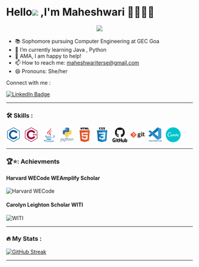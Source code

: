 # Hello<img src="https://raw.githubusercontent.com/MartinHeinz/MartinHeinz/master/wave.gif" width="30px"> ,I'm Maheshwari 👩🏻‍💻💫
<div id="header" align="center">
  <img src="https://media.giphy.com/media/BferOKonYOspm28AiB/giphy.gif" width="300"/>
</div>

- 📚 Sophomore pursuing Computer Engineering at GEC Goa
- 🌱 I’m currently learning Java , Python
- 💬 AMA, I am happy to help!
- 📫 How to reach me: maheshwariterse@gmail.com
- 😄 Pronouns: She/her 


Connect with me :
<div id="badges">
  <a href="https://www.linkedin.com/in/maheshwari-terse-98b6b520a?lipi=urn%3Ali%3Apage%3Ad_flagship3_profile_view_base_contact_details%3Bq6wcMb8WQg6mzmTGLge1iw%3D%3D">
    <img src="https://img.shields.io/badge/LinkedIn-blue?style=for-the-badge&logo=linkedin&logoColor=white" alt="LinkedIn Badge"/>
  </a>
</div>

___

### :hammer_and_wrench: Skills :
<div>
  <img src="https://github.com/devicons/devicon/blob/master/icons/c/c-line.svg" title="C" alt="C" width="40" height="40"/>&nbsp;
  <img src="https://github.com/devicons/devicon/blob/master/icons/cplusplus/cplusplus-line.svg" title="C++" alt="C++" width="40" height="40"/>&nbsp;
  <img src="https://github.com/devicons/devicon/blob/master/icons/java/java-original.svg" title="Java" alt="Java" width="40" height="40"/>&nbsp;
  <img src="https://github.com/devicons/devicon/blob/master/icons/python/python-original-wordmark.svg" title="Python" alt="Python" width="40" height="40"/>&nbsp;
  <img src="https://github.com/devicons/devicon/blob/master/icons/html5/html5-original-wordmark.svg" title="html5" alt="html5" width="40" height="40"/>&nbsp;
  <img src="https://github.com/devicons/devicon/blob/master/icons/css3/css3-original-wordmark.svg" title="css3" alt="css3" width="40" height="40"/>&nbsp;
  <img src="https://github.com/devicons/devicon/blob/master/icons/github/github-original-wordmark.svg" title="Github" alt="Github" width="40" height="40"/>&nbsp;
  <img src="https://github.com/devicons/devicon/blob/master/icons/git/git-original-wordmark.svg" title="git" alt="git" width="40" height="40"/>&nbsp;
  <img src="https://github.com/devicons/devicon/blob/master/icons/vscode/vscode-original-wordmark.svg" title="vscode" alt="vscode" width="40" height="40"/>&nbsp;
  <img src="https://github.com/devicons/devicon/blob/master/icons/canva/canva-original.svg" title="Canva" alt="Canva" width="40" height="40"/>&nbsp;
  
</div>

___
### 🏆⭐: Achievments 
#### Harvard WECode WEAmplify Scholar
<div>
  <img src="https://images.squarespace-cdn.com/content/v1/614105a6a5c38b4a59e335e8/2dc09af4-cc5d-466c-9ac0-4f5b1bdb4bd4/Logo+3+Only.png?format=750w" title="Harvard WECode" alt="Harvard WECode" width="40" height="40"/>&nbsp;
 
 #### Carolyn Leighton Scholar WITI

  <img src="https://www.witi.com/BD-themes/witi2014/images/witi-logo.png" title="WITI" alt="WITI" width="40" height="40"/>&nbsp;
  
  </div>

___

### :fire: My Stats :
[![GitHub Streak](http://github-readme-streak-stats.herokuapp.com?user=maheshwari0310&theme=dark&background=000000)](https://git.io/streak-stats)
___

<img src="https://komarev.com/ghpvc/?username=maheshwari0310&style=flat-square&color=blue" alt=""/>

